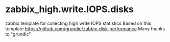 # zabbix_high.write.IOPS.disks
zabbix template for collecting high write IOPS statistics
Based on this template https://github.com/grundic/zabbix-disk-performance Many thanks to "grundic"
